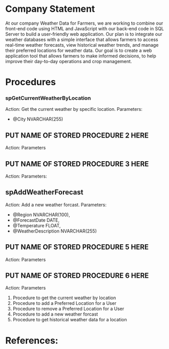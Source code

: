 # **Company Statement**
At our company Weather Data for Farmers, we are working to combine our front-end code using HTML and JavaScript with our back-end code in SQL Server to build a user-friendly web application. Our plan is to integrate our weather databases with a simple interface that allows farmers to access real-time weather forecasts, view historical weather trends, and manage their preferred locations for weather data. Our goal is to create a web application tool that allows farmers to make informed decisions, to help improve their day-to-day operations and crop management.

# **Procedures**

### **spGetCurrentWeatherByLocation**
Action: Get the current weather by specific location.
Parameters:
- @City NVARCHAR(255)

## **PUT NAME OF STORED PROCEDURE 2 HERE**
Action:
Parameters

## **PUT NAME OF STORED PROCEDURE 3 HERE**
Action: 
Parameters: 

## **spAddWeatherForecast**
   Action: Add a new weather forcast.
   Parameters:
   - @Region NVARCHAR(100),
   - @ForecastDate DATE,
   - @Temperature FLOAT,
   - @WeatherDescription NVARCHAR(255)

## **PUT NAME OF STORED PROCEDURE 5 HERE**
Action:
Parameters

## **PUT NAME OF STORED PROCEDURE 6 HERE**
Action:
Parameters


1. Procedure to get the current weather by location
2. Procedure to add a Preferred Location for a User
3. Procedure to remove a Preferred Location for a User
4. Procedure to add a new weather forcast
5. Procedure to get historical weather data for a location
   

# **References:**
